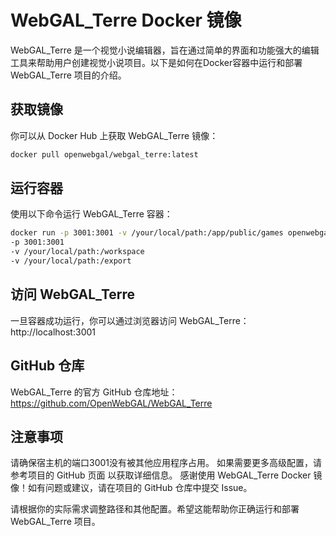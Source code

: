 # WebGAL_Terre Docker 镜像

WebGAL_Terre 是一个视觉小说编辑器，旨在通过简单的界面和功能强大的编辑工具来帮助用户创建视觉小说项目。以下是如何在Docker容器中运行和部署 WebGAL_Terre 项目的介绍。

## 获取镜像

你可以从 Docker Hub 上获取 WebGAL_Terre 镜像：

```bash
docker pull openwebgal/webgal_terre:latest
```
## 运行容器
使用以下命令运行 WebGAL_Terre 容器：
```bash
docker run -p 3001:3001 -v /your/local/path:/app/public/games openwebgal/webgal_terre:latest
-p 3001:3001
-v /your/local/path:/workspace
-v /your/local/path:/export
```
## 访问 WebGAL_Terre
一旦容器成功运行，你可以通过浏览器访问 WebGAL_Terre：
http://localhost:3001

## GitHub 仓库
WebGAL_Terre 的官方 GitHub 仓库地址： https://github.com/OpenWebGAL/WebGAL_Terre

## 注意事项
请确保宿主机的端口3001没有被其他应用程序占用。
如果需要更多高级配置，请参考项目的 GitHub 页面 以获取详细信息。
感谢使用 WebGAL_Terre Docker 镜像！如有问题或建议，请在项目的 GitHub 仓库中提交 Issue。

请根据你的实际需求调整路径和其他配置。希望这能帮助你正确运行和部署 WebGAL_Terre 项目。





